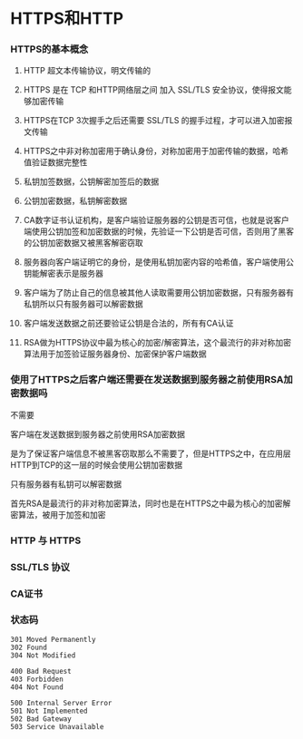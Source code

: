 # HTTPS和HTTP

### HTTPS的基本概念

1. HTTP 超文本传输协议，明文传输的

2. HTTPS 是在 TCP 和HTTP网络层之间 加入 SSL/TLS 安全协议，使得报文能够加密传输

3. HTTPS在TCP 3次握手之后还需要 SSL/TLS 的握手过程，才可以进入加密报文传输

4. HTTPS之中非对称加密用于确认身份，对称加密用于加密传输的数据，哈希值验证数据完整性

5. 私钥加签数据，公钥解密加签后的数据

6. 公钥加密数据，私钥解密数据

7. CA数字证书认证机构，是客户端验证服务器的公钥是否可信，也就是说客户端使用公钥加签和加密数据的时候，先验证一下公钥是否可信，否则用了黑客的公钥加密数据又被黑客解密窃取

8. 服务器向客户端证明它的身份，是使用私钥加密内容的哈希值，客户端使用公钥能解密表示是服务器

9. 客户端为了防止自己的信息被其他人读取需要用公钥加密数据，只有服务器有私钥所以只有服务器可以解密数据

10. 客户端发送数据之前还要验证公钥是合法的，所有有CA认证

11. RSA做为HTTPS协议中最为核心的加密/解密算法，这个最流行的非对称加密算法用于加签验证服务器身份、加密保护客户端数据

### 使用了HTTPS之后客户端还需要在发送数据到服务器之前使用RSA加密数据吗

不需要

客户端在发送数据到服务器之前使用RSA加密数据

是为了保证客户端信息不被黑客窃取那么不需要了，但是HTTPS之中，在应用层HTTP到TCP的这一层的时候会使用公钥加密数据

只有服务器有私钥可以解密数据 

首先RSA是最流行的非对称加密算法，同时也是在HTTPS之中最为核心的加密解密算法，被用于加签和加密

### HTTP 与 HTTPS

### SSL/TLS 协议

### CA证书

### 状态码

```
301 Moved Permanently
302 Found
304 Not Modified

400 Bad Request
403 Forbidden
404 Not Found

500 Internal Server Error
501 Not Implemented
502 Bad Gateway
503 Service Unavailable
```